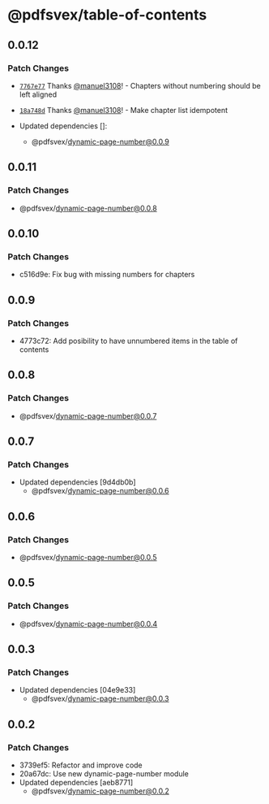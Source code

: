 # @pdfsvex/table-of-contents

## 0.0.12

### Patch Changes

- [`7767e77`](https://github.com/manuel3108/pdfsvex/commit/7767e77a400908782756f2199292eadfad00214d) Thanks [@manuel3108](https://github.com/manuel3108)! - Chapters without numbering should be left aligned

* [`18a748d`](https://github.com/manuel3108/pdfsvex/commit/18a748df99f7d9b0c7e1c9531ba0de91d3422421) Thanks [@manuel3108](https://github.com/manuel3108)! - Make chapter list idempotent

* Updated dependencies []:
  - @pdfsvex/dynamic-page-number@0.0.9

## 0.0.11

### Patch Changes

- @pdfsvex/dynamic-page-number@0.0.8

## 0.0.10

### Patch Changes

- c516d9e: Fix bug with missing numbers for chapters

## 0.0.9

### Patch Changes

- 4773c72: Add posibility to have unnumbered items in the table of contents

## 0.0.8

### Patch Changes

- @pdfsvex/dynamic-page-number@0.0.7

## 0.0.7

### Patch Changes

- Updated dependencies [9d4db0b]
  - @pdfsvex/dynamic-page-number@0.0.6

## 0.0.6

### Patch Changes

- @pdfsvex/dynamic-page-number@0.0.5

## 0.0.5

### Patch Changes

- @pdfsvex/dynamic-page-number@0.0.4

## 0.0.3

### Patch Changes

- Updated dependencies [04e9e33]
  - @pdfsvex/dynamic-page-number@0.0.3

## 0.0.2

### Patch Changes

- 3739ef5: Refactor and improve code
- 20a67dc: Use new dynamic-page-number module
- Updated dependencies [aeb8771]
  - @pdfsvex/dynamic-page-number@0.0.2
